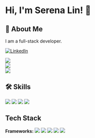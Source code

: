 
# Hi, I'm Serena Lin! 👋

  
## 🚀 About Me

I am a full-stack developer. 

<a href="https://www.linkedin.com/in/chihhuilin/" target="_blank"><img alt="LinkedIn" src="https://img.shields.io/badge/linkedin%20-%230077B5.svg?&style=for-the-badge&logo=linkedin&logoColor=white"/></a>

<a href="https://github.com/serenalin121">
  <img align="center" src="https://github-readme-streak-stats.herokuapp.com/?user=serenalin121&theme=material-palenight" />
</a><br>
<a href="https://github.com/serenalin121">
  <img align="center" src="https://github-readme-stats.vercel.app/api?username=serenalin121&show_icons=true&theme=material-palenight" />
</a><br>
<a href="https://github.com/serenalin121">
  <img align="center" src="https://github-readme-stats.vercel.app/api/top-langs/?username=serenalin121&layout=compact&theme=material-palenight" />
</a><br>

  
## 🛠 Skills
<img src="https://img.shields.io/badge/HTML5-E34F26?style=for-the-badge&logo=html5&logoColor=white" /> <img src="https://img.shields.io/badge/CSS3-1572B6?style=for-the-badge&logo=css3&logoColor=white" /> <img src="https://img.shields.io/badge/JavaScript-323330?style=for-the-badge&logo=javascript&logoColor=F7DF1E" /> <img src="https://img.shields.io/badge/Python-3776AB?style=for-the-badge&logo=python&logoColor=white" />

## Tech Stack

**Frameworks:**  <img src="https://img.shields.io/badge/Node.js-339933?style=for-the-badge&logo=nodedotjs&logoColor=white" /> <img src="https://img.shields.io/badge/npm-CB3837?style=for-the-badge&logo=npm&logoColor=white" /> <img src="https://img.shields.io/badge/Express.js-000000?style=for-the-badge&logo=express&logoColor=white" /> <img src="https://img.shields.io/badge/React-20232A?style=for-the-badge&logo=react&logoColor=61DAFB" /> <img src="	https://img.shields.io/badge/Redux-593D88?style=for-the-badge&logo=redux&logoColor=white" />
